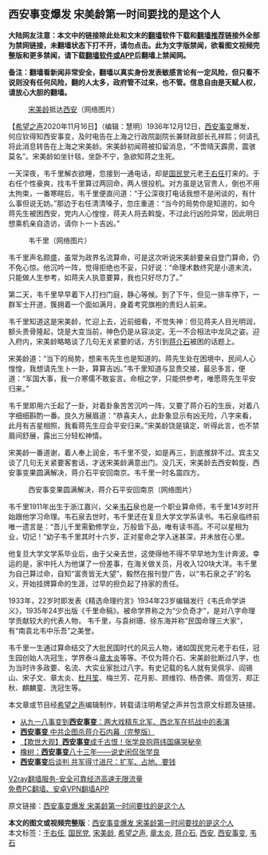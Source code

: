  <h2>西安事变爆发 宋美龄第一时间要找的是这个人</h2> <p class="notice"><b>大陆网友注意：本文中的链接除此处和文末的<a href="https://github.com/bannedbook/fanqiang" >翻墙</a>软件下载和<a href="https://github.com/killgcd/justmysocks/blob/master/README.md">翻墙推荐</a>链接外全部为禁网链接，未翻墙状态下打不开，请勿点击。此为文字版禁闻，欲看图文视频完整版和更多禁闻，请下载<a href="https://github.com/bannedbook/fanqiang">翻墙软件或APP</a>后翻墙上禁闻网。</p><p>备注：翻墙看新闻非常安全，翻墙以真实身份发表敏感言论有一定风险，但只看不说则没有任何风险，翻的人太多，政府管不过来，也不管。信息自由是天赋人权，请放心大胆的翻墙。</b></p>  <div class="entry"> <figure><figcaption><a href="https://www.bannedbook.org/bnews/tag/%e5%ae%8b%e7%be%8e%e9%be%84/" class="st_tag internal_tag" rel="tag" title="标签 宋美龄 下的日志">宋美龄</a>抵达<a href="https://www.bannedbook.org/bnews/tag/%e8%a5%bf%e5%ae%89/" class="st_tag internal_tag" rel="tag" title="标签 西安 下的日志">西安</a>（网络图片）</figcaption></figure> <p>【<span class='wp_keywordlink_affiliate'><a href="https://www.soundofhope.org" title="希望之声" target="_blank">希望之声</a></span>2020年11月16日】（编辑：慧明）1936年12月12日，<a href="https://www.bannedbook.org/bnews/tag/%E8%A5%BF%E5%AE%89%E4%BA%8B%E5%8F%98/" class="st_tag internal_tag" rel="tag" title="标签 西安事变 下的日志">西安事变</a>爆发，何应钦得知西安事变，及时电告在上海之行政院副院长兼财政部长孔祥熙；何请孔将此消息转告在上海之宋美龄。宋美龄初闻蒋被扣留消息，“不啻晴天霹雳，震骇莫名”。宋美龄如坐针毯，坐卧不宁，急欲知蒋之生死。</p> <p>一天深夜，韦千里解衣欲睡，忽接到一通电话，却是<a href="https://www.bannedbook.org/bnews/tag/%e5%9b%bd%e6%b0%91%e5%85%9a/" class="st_tag internal_tag" rel="tag" title="标签 国民党 下的日志">国民党</a>元老<a href="https://www.bannedbook.org/bnews/tag/%E4%BA%8E%E5%8F%B3%E4%BB%BB/" class="st_tag internal_tag" rel="tag" title="标签 于右任 下的日志">于右任</a>打来的。于右任个性豪爽，找韦千里算过两回命，两人很投机。对方虽是达官贵人，倒也不用太拘束，一番寒暄后，韦千里便直问道：“于公深夜打电话我想不是闲谈的，有什么事但说无妨。”那边于右任清清嗓子，忽庄重道：“当今的局势你是知道的，如今蒋先生被困西安，党内人心惶惶，蒋夫人将去斡旋，不过此行凶险异常，因此明日想乘机亲自造访，请你卜一卜吉凶。”</p> <figure><figcaption>韦千里（网络图片）</figcaption></figure> <p>韦千里声名颇盛，虽常为政界名流算命，可是这次听说宋美龄要亲自登门算命，仍不免心惊。他沉吟一阵，觉得拒绝也不妥，只好说：“命理术数终究是小道末流，只能做人生参考，如蒋夫人执意要算，我也只好尽力了。”</p>  <p>第二天，韦千里早早着下人打扫门庭，静心等候。到了下午，但见一排车停下，一群军士开道，簇拥着一个面如满月，身着考究旗袍的贵妇人前来。</p> <p>韦千里知道这是宋美龄，忙迎上去，近前细看，不觉失神：但见蒋夫人目光明润，额头贵骨隆起，饶是大变当前，神色仍是从容淡定。无一不合相法中龙凤之姿。迎入府内，宋美龄略略谈了几句无关紧要的话，方引到<a href="https://www.bannedbook.org/bnews/tag/%e8%92%8b%e4%bb%8b%e7%9f%b3/" class="st_tag internal_tag" rel="tag" title="标签 蒋介石 下的日志">蒋介石</a>被困的话题上。</p> <p>宋美龄道：“当下的局势，想来韦先生也是知道的。蒋先生处在困境中，民间人心惶惶，我想请先生卜一卦，算算吉凶。”韦千里知道与显贵交接，最忌多言，便道：“军国大事，我一介寒儒不敢妄言。命相之学，只能供参考，唯愿蒋先生平安归来。”</p>  <p>韦千里即用六壬起了一卦，对着卦象苦苦沉吟一阵，又要了蒋介石的生辰，对着八字细细斟酌一番。良久方展眉道：“恭喜夫人，此卦象显示有凶无险，八字来看，此月有吉星相照，我看蒋先生应会平安归来。”宋美龄饶是镇定，听得此言，也不禁眉间舒展，露出三分轻松神情。</p> <p>宋美龄一番道谢，着人奉上润金，韦千里不受，如是再三，到底推辞不过。宾主又谈了几句无关紧要客套话，才送宋美龄满意出门。没几天，宋美龄去西安斡旋，西安事变果圆满解决，蒋介石平安回南京。韦千里一时名震四方。</p> <figure><figcaption>西安事变果圆满解决，蒋介石平安回南京（网络图片）</figcaption></figure> <p>韦千里1911年出生于浙江嘉兴，父亲<a href="https://www.bannedbook.org/bnews/tag/%e9%9f%a6%e7%9f%b3/" class="st_tag internal_tag" rel="tag" title="标签 韦石 下的日志">韦石</a>泉也是一个职业算命师，韦千里14岁时开始跟他学习命理。韦石泉去世时，韦千里还在复旦大学文学系读书。韦石泉临终前唯一遗言是：“吾儿千里需勤修学业，万般皆下品，唯有读书高。不可以星相为业，切记！”幼子韦千里其时十六岁，正对星命之学入迷甚深，并未放在心里。</p>  <p>他复旦大学文学系毕业后，由于父亲去世，这使得他不得不早早地为生计奔波。幸运的是，家中托人为他谋了一份差事，在海关做关员，月收入120块大洋。韦千里为自己算过命，自知“富贵皆无大望”，毅然在报刊登广告，以“韦石泉之子”的名义，开始挂牌算命的生涯，过早的担负起了持家的责任。</p> <p>1933年，22岁时即发表《精选命理约言》1934年23岁编辑发行《韦氏命学讲义》，1935年24岁出版《千里命稿》。被命学界称之为“少负奇才”，是对八字命理学贡献较大的代表人物， 韦千里，与袁树珊、徐东海并称“民国命理三大家”，有“南袁北韦中乐吾”之美誉。</p> <p>韦千里一生通过算命结交了大批民国时代的风云人物，诸如国民党元老于右任，冠生园创始人冼冠生，学界泰斗<a href="https://www.bannedbook.org/bnews/tag/%E7%AB%A0%E5%A4%AA%E7%82%8E/" class="st_tag internal_tag" rel="tag" title="标签 章太炎 下的日志">章太炎</a>等等。不仅为蒋介石、宋美龄批断过八字，也为当时许多政要、名流、大实业家批过八字。有史记载的名人就有吴佩孚、阎锡山、宋子文、章太炎、<span class='wp_keywordlink'><a href="https://www.bannedbook.org/forum2/topic1383.html" title="杜月笙传（台版）" target="_blank">杜月笙</a></span>、梅兰芳、花月影、顾维钧、杨杏佛、周信芳、郑正秋、麒麟童、洗冠生等。</p>  <p>本文章或节目经<a href="https://www.bannedbook.org/bnews/tag/%e5%b8%8c%e6%9c%9b%e4%b9%8b%e5%a3%b0/" class="st_tag internal_tag" rel="tag" title="标签 希望之声 下的日志">希望之声</a>编辑制作，转载请注明希望之声并包含原文标题及链接。</p> <ul class='op-related-articles' title='相关阅读'> <li><a href='https://www.bannedbook.org/bnews/bannedvideo/20200918/1398924.html' target='_blank'>从九一八事变到<b>西安事变</b>：两大戏精东北军、西北军在抗战中的表演</a></li> <li><a href='https://www.bannedbook.org/bnews/ssgc/20200809/1376854.html' target='_blank'><b>西安事变</b> 中共企图杀蒋介石内幕（完整版）</a></li> <li><a href='https://www.bannedbook.org/bnews/lifebaike/20200804/1374463.html' target='_blank'>【欺世大观】<b>西安事变</b>成千古恨！张学良抱蒋纬国痛哭秘辛</a></li> <li><a href='https://www.bannedbook.org/bnews/comments/20191213/1367739.html' target='_blank'>橡树：<b>西安事变</b>八十三年——说史闲侃张学良</a></li> <li><a href='https://www.bannedbook.org/bnews/lifebaike/20200707/1356888.html' target='_blank'><b>西安事变</b>后谈判 共军得寸进尺：扩军、占地、要钱</a></li> </ul> <p class="texttj"> <a href="https://www.bannedbook.org/forum23/topic22702.html" target="_blank">V2ray翻墙服务-安全可靠经济高速无限流量</a><br/> <a href="https://github.com/bannedbook/fanqiang/wiki/%E7%A6%81%E9%97%BB%E7%BD%91%E5%AE%89%E5%8D%93%E7%BF%BB%E5%A2%99%E6%96%B0%E9%97%BBAPP" target="_blank">免费PC翻墙、安卓VPN翻墙APP</a></p><p>原文链接：<a class="src_link"  href="https://www.soundofhope.org/post/423973" target="_blank">西安事变爆发 宋美龄第一时间要找的是这个人</a></p><a name='sharetosocial'></a>       <div><b>本文的图文或视频完整版</b>：<a href='https://www.bannedbook.org/bnews/comments/20201116/1431916.html'>西安事变爆发 宋美龄第一时间要找的是这个人</a></div>  </div><!--END ENTRY--> <div class="postfooter"> <div>本文标签：<a href="https://www.bannedbook.org/bnews/tag/%E4%BA%8E%E5%8F%B3%E4%BB%BB/" rel="tag">于右任</a>, <a href="https://www.bannedbook.org/bnews/tag/%e5%9b%bd%e6%b0%91%e5%85%9a/" rel="tag">国民党</a>, <a href="https://www.bannedbook.org/bnews/tag/%e5%ae%8b%e7%be%8e%e9%be%84/" rel="tag">宋美龄</a>, <a href="https://www.bannedbook.org/bnews/tag/%e5%b8%8c%e6%9c%9b%e4%b9%8b%e5%a3%b0/" rel="tag">希望之声</a>, <a href="https://www.bannedbook.org/bnews/tag/%E7%AB%A0%E5%A4%AA%E7%82%8E/" rel="tag">章太炎</a>, <a href="https://www.bannedbook.org/bnews/tag/%e8%92%8b%e4%bb%8b%e7%9f%b3/" rel="tag">蒋介石</a>, <a href="https://www.bannedbook.org/bnews/tag/%e8%a5%bf%e5%ae%89/" rel="tag">西安</a>, <a href="https://www.bannedbook.org/bnews/tag/%E8%A5%BF%E5%AE%89%E4%BA%8B%E5%8F%98/" rel="tag">西安事变</a>, <a href="https://www.bannedbook.org/bnews/tag/%e9%9f%a6%e7%9f%b3/" rel="tag">韦石</a></div>  </div><!--END POSTFOOTER--> 